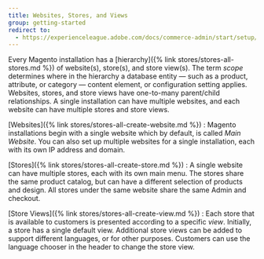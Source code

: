 ```yaml
---
title: Websites, Stores, and Views
group: getting-started
redirect to:
  - https://experienceleague.adobe.com/docs/commerce-admin/start/setup/websites-stores-views.html
---
```


Every Magento installation has a [hierarchy]({% link stores/stores-all-stores.md %}) of website(s), store(s), and store view(s). The term _scope_ determines where in the hierarchy a database entity — such as a product, attribute, or category — content element, or configuration setting applies. Websites, stores, and store views have one-to-many parent/child relationships. A single installation can have multiple websites, and each website can have multiple stores and store views.

[Websites]({% link stores/stores-all-create-website.md %})
:  Magento installations begin with a single website which by default, is called _Main Website_. You can also set up multiple websites for a single installation, each with its own IP address and domain.

[Stores]({% link stores/stores-all-create-store.md %})
:  A single website can have multiple stores, each with its own main menu. The stores share the same product catalog, but can have a different selection of products and design. All stores under the same website share the same Admin and checkout.

[Store Views]({% link stores/stores-all-create-view.md %})
:  Each store that is available to customers is presented according to a specific _view_. Initially, a store has a single default view. Additional store views can be added to support different languages, or for other purposes. Customers can use the language chooser in the header to change the store view.
